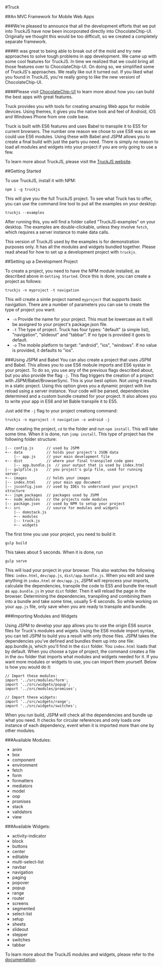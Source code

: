 #Truck

##An MVC Framework for Mobile Web Apps

###We're pleased to announce that all the development efforts that we put into TruckJS have now been incorporated directly into ChocolateChip-UI. Originally we thought this would be too difficult, so we created a completely separate framework.

####It was great to being able to break out of the mold and try new approaches to solve tough problems in app development. We came up with some cool features for TruckJS. In time we realized that we could bring all those features over to ChocolateChip-UI. On doing so, we simplified some of TruckJS's approaches. We really like out it turned out. If you liked what you found in TruckJS, you're really going to like the new versioni of ChocolateChip-UI.

####Please visit [ChocolateChip-UI](https://chocolatechip-ui.github.io) to learn more about how you can build the best apps with great features.

Truck provides you with tools for creating amazing Web apps for mobile devices. Using themes, it gives you the native look and feel of Android, iOS and Windows Phone from one code base.

Truck is built with ES6 features and uses Babel to transpile it to ES5 for current browsers. The number one reason we chose to use ES6 was so we could use ES6 modules. Using these with Babel and JSPM allows you to create a final build with just the parts you need. There is simply no reason to load all modules and widgets into your project if you are only going to use a few.

To learn more about TruckJS, please visit the [TruckJS website](http://rbiggs.github.io).

##Getting Started

To use TruckJS, install it with NPM:

```
npm i -g truckjs
```

This will give you the full TruckJS project. To see what Truck has to offer, you can use the command line tool to put all the examples on your desktop:

```
truckjs --examples
```

After running this, you will find a folder called "TruckJS-examples" on your desktop. The examples are double-clickable, unless they involve `fetch`, which requires a server instance to make data calls. 

This version of TruckJS used by the examples is for demonstration purposes only. It has all the modules and widgets bundled together. Please read ahead for how to set up a development project with `truckjs`.

##Setting up a Development Project

To create a project, you need to have the NPM module installed, as described above in `Getting Started`. Once this is done, you can create a project as follows:

```
truckjs -n myproject -t navigation
```

This will create a simle project named `myproject` that supports basic navigation. There are a number of parameters you can use to create the type of project you want:

- `-n` Provide the name for your project. This must be lowercase as it will be assigned to your project's package.json file.
- `-t` The type of project. Truck has four types: "default" (a simple list), "navigation", "slideout" and "tabbar". If no type is provided it goes to default.
- `-o` The mobile platform to target: "android", "ios", "windows". If no value is provided, it defaults to "ios".

###Using JSPM and Babel
You can also create a project that uses JSPM and Babel. This allows you to use ES6 mobule imports and ES6 systax in your project. To do so, you use any of the previous flags described about, but you also provide the flag `-j`. This flag triggers the creation of a project with JSPM/Babel/BrowserSync. This is your best option. Not using it results in a static project. Using this option gives you a dynamic project with live reload using a server instance. Your code will be parsed, dependencies determined and a custom bundle created for your project. It also allows you to write your app in ES6 and let Bable transpile it to ES5. 

Just add the `-j` flag to your project creationg command:

```
truckjs -n myproject -t navigation -o android -j
```

After creating the project, `cd` to the folder and run `npm install`. This will take some time. When it is done, run `jsmp install`. This type of project has the following folder structure:

```
|-- config.js      // used by JSPM
+-- data           // holds your project's JSON data
    |-- app.js     // your main development file
+-- dist           // where your final transpiled code goes
    |-- app.bundle.js  // your output that is used by index.html
|-- gulpfile.js    // you project's gulp file, used for running server. 
+-- images         // holds your images
|-- index.html     // your main app document
|-- jsconfig.json  // used by IDEs to understand your project structure
+-- jspm_packages  // packages used by JSPM
+-- node_modules   // the projects node modules
|-- package.json   // used by NPM to setup your project
+-- src            // source for modules and widgets
    |-- domstack.js
    +-- modules
    |-- truck.js
    +-- widgets
```

The first time you use your project, you need to build it:

```
gulp build
```

This takes about 5 seconds. When it is done, run

```
gulp serve
```

This will load your project in your browser. This also watches the following files: `index.html`, `dev/app.js`, `dist/app.bundle.js`. When you edit and save anything in `index.html` or `dev/app.js`, JSPM will reprocess your imports, calculate the dependencies, transpile the code to ES5 and bundle the result as `app.bundle.js` in your `dist` folder. Then it will reload the page in the browser. Determining the dependencies, transpiling and combining them into a bundle and take some time, usually 5-6 seconds. So while working on your `app.js` file, only save when you are ready to transpile and bundle.

###Importing Modules and Widgets

Using JSPM to develop your app allows you to use the origin ES6 source files for Truck's modules and wigets. Using the ES6 module import syntax, you can tell JSPM to build you a result with only those files. JSPM takes the dependencies you've defined and bundles them up into one file: app.bundle.js, which you'll find in the `dist` folder. You `index.html` loads that by default. When you choose a type of project, the command creates a file in the `dev` folder that imports what modules and widgets needed for it. If you want more modules or widgets to use, you can import them yourself. Below is how you would do it:


```
// Import these modules:
import '../src/modules/form';
import '../src/widgets/popup';
import '../src/modules/promises';

// Import these widgets:
import '../src/widgets/range';
import '../src/widgets/switches';
```
When you run build, JSPM will check all the dependencies and bundle up what you need. It checks for circular references and only loads one instance of each dependency, event when it is imported more than one by other modules.

###Available Modules:

- anim
- box
- component
- environment
- fetch
- form
- formatters
- mediators
- model
- oop
- promises
- stack
- validators
- view

###Available Widgets:

- activity-indicator
- block
- buttons
- center
- editable
- multi-select-list
- navbar
- navigation
- paging
- popover
- popup
- range
- router
- screens
- segmented
- select-list
- setup
- sheets
- slideout
- stepper
- switches
- tabbar

To learn more about the TruckJS modules and widgets, please refer to the [documentation](http://truckjs.io/docs/models/models-intro.html).
